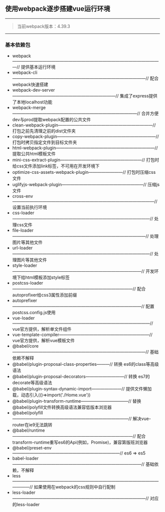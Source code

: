 ## 使用webpack逐步搭建vue运行环境
-------------
>当前webpack版本：4.39.3
----------
### 基本依赖包
- webpack———————————————————————————————————// 提供基本运行环境
- webpack-cli———————————————————————————————// 配合webpack快速搭建
- webpack-dev-server————————————————————————// 集成了express提供了本地localhost功能
- webpack-merge—————————————————————————————// 合并方便dev与prod提取webpack配置的公共文件
- clean-webpack-plugin——————————————————————// 打包之前先清理之前的dist文件夹
- copy-webpack-plugin———————————————————————// 打包时拷贝指定文件到目标文件夹
- html-webpack-plugin———————————————————————// 提取公共html模板文件
- mini-css-extract-plugin———————————————————// 打包时给css文件添加link标签，不可用在开发环境下
- optimize-css-assets-webpack-plugin————————// 打包时压缩css文件
- uglifyjs-webpack-plugin———————————————————// 压缩js文件
- cross-env—————————————————————————————————// 设置当前执行环境
- css-loader————————————————————————————————// 处理css文件
- file-loader———————————————————————————————// 处理图片等其他文件
- url-loader————————————————————————————————// 处理图片等其他文件
- style-loader——————————————————————————————// 开发环境下给html模板添加style标签
- postcss-loader————————————————————————————// 配合autoprofixer给css3属性添加前缀
- autoprefixer——————————————————————————————// 配置postcss.config.js使用                          
- vue-loader————————————————————————————————// vue官方提供，解析单文件组件
- vue-template-compiler—————————————————————// vue官方提供，解析vue模板文件
- @babel/core———————————————————————————————// 基础依赖不解释
- @babel/plugin-proposal-class-properties———// 转换 es6的class等高级语法
- @babel/plugin-proposal-decorators—————————// 转换 es7的decorate等高级语法
- @babel/plugin-syntax-dynamic-import———————// 提供文件懒加载，动态引入(()=>import('./Home.vue'))
- @babel/plugin-transform-runtime———————————// 替换@babel/polyfill文件转换高级语法兼容低版本浏览器
- @babel/polyfill———————————————————————————// 解决vue-router在ie9无法跳转
- @babel/runtime————————————————————————————// 配合transform-runtime重写es6的Api(例如，Promise)，兼容第版班浏览器
- @babel/preset-env—————————————————————————// es6 => es5
- babel-loader——————————————————————————————// 基础依赖，不解释
- less——————————————————————————————————————// 如果使用在webpack的css规则中自行配制
- less-loader———————————————————————————————// 对应的less-loader
